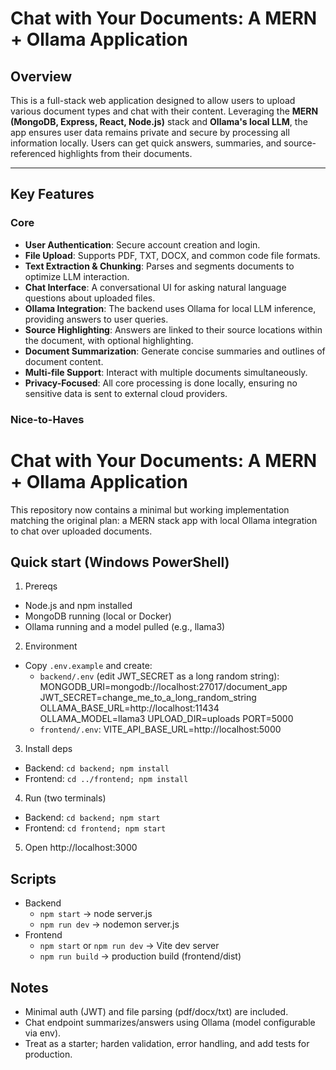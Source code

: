 # Chat with Your Documents: A MERN + Ollama Application

## Overview

This is a full-stack web application designed to allow users to upload various document types and chat with their content. Leveraging the **MERN (MongoDB, Express, React, Node.js)** stack and **Ollama's local LLM**, the app ensures user data remains private and secure by processing all information locally. Users can get quick answers, summaries, and source-referenced highlights from their documents.

-----

## Key Features

### Core

  * **User Authentication**: Secure account creation and login.
  * **File Upload**: Supports PDF, TXT, DOCX, and common code file formats.
  * **Text Extraction & Chunking**: Parses and segments documents to optimize LLM interaction.
  * **Chat Interface**: A conversational UI for asking natural language questions about uploaded files.
  * **Ollama Integration**: The backend uses Ollama for local LLM inference, providing answers to user queries.
  * **Source Highlighting**: Answers are linked to their source locations within the document, with optional highlighting.
  * **Document Summarization**: Generate concise summaries and outlines of document content.
  * **Multi-file Support**: Interact with multiple documents simultaneously.
  * **Privacy-Focused**: All core processing is done locally, ensuring no sensitive data is sent to external cloud providers.

### Nice-to-Haves

  # Chat with Your Documents: A MERN + Ollama Application

  This repository now contains a minimal but working implementation matching the original plan: a MERN stack app with local Ollama integration to chat over uploaded documents.

  ## Quick start (Windows PowerShell)

  1) Prereqs
  - Node.js and npm installed
  - MongoDB running (local or Docker)
  - Ollama running and a model pulled (e.g., llama3)

  2) Environment
  - Copy `.env.example` and create:
    - `backend/.env` (edit JWT_SECRET as a long random string):
      MONGODB_URI=mongodb://localhost:27017/document_app
      JWT_SECRET=change_me_to_a_long_random_string
      OLLAMA_BASE_URL=http://localhost:11434
      OLLAMA_MODEL=llama3
      UPLOAD_DIR=uploads
      PORT=5000
    - `frontend/.env`:
      VITE_API_BASE_URL=http://localhost:5000

  3) Install deps
  - Backend: `cd backend; npm install`
  - Frontend: `cd ../frontend; npm install`

  4) Run (two terminals)
  - Backend: `cd backend; npm start`
  - Frontend: `cd frontend; npm start`

  5) Open http://localhost:3000

  ## Scripts
  - Backend
    - `npm start` -> node server.js
    - `npm run dev` -> nodemon server.js
  - Frontend
    - `npm start` or `npm run dev` -> Vite dev server
    - `npm run build` -> production build (frontend/dist)

  ## Notes
  - Minimal auth (JWT) and file parsing (pdf/docx/txt) are included.
  - Chat endpoint summarizes/answers using Ollama (model configurable via env).
  - Treat as a starter; harden validation, error handling, and add tests for production.
